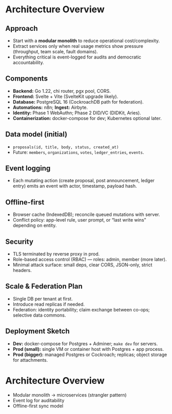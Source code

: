 # Architecture Overview

## Approach
- Start with a **modular monolith** to reduce operational cost/complexity.
- Extract services only when real usage metrics show pressure (throughput, team scale, fault domains).
- Everything critical is event-logged for audits and democratic accountability.

## Components
- **Backend:** Go 1.22, chi router, pgx pool, CORS.
- **Frontend:** Svelte + Vite (SvelteKit upgrade likely).
- **Database:** PostgreSQL 16 (CockroachDB path for federation).
- **Automations:** n8n; **Ingest:** Airbyte.
- **Identity:** Phase 1 WebAuthn; Phase 2 DID/VC (DIDKit, Aries).
- **Containerization:** docker-compose for dev; Kubernetes optional later.

## Data model (initial)
- `proposals(id, title, body, status, created_at)`
- Future: `members`, `organizations`, `votes`, `ledger_entries`, `events`.

## Event logging
- Each mutating action (create proposal, post announcement, ledger entry) emits an event with actor, timestamp, payload hash.

## Offline-first
- Browser cache (IndexedDB); reconcile queued mutations with server.
- Conflict policy: app-level rule, user prompt, or “last write wins” depending on entity.

## Security
- TLS terminated by reverse proxy in prod.
- Role-based access control (RBAC) — roles: admin, member (more later).
- Minimal attack surface: small deps, clear CORS, JSON-only, strict headers.

## Scale & Federation Plan
- Single DB per tenant at first.
- Introduce read replicas if needed.
- Federation: identity portability; claim exchange between co-ops; selective data commons.

## Deployment Sketch
- **Dev:** docker-compose for Postgres + Adminer; `make dev` for servers.
- **Prod (small):** single VM or container host with Postgres + app process.
- **Prod (bigger):** managed Postgres or Cockroach; replicas; object storage for attachments.

# Architecture Overview

- Modular monolith → microservices (strangler pattern)
- Event log for auditability
- Offline-first sync model
